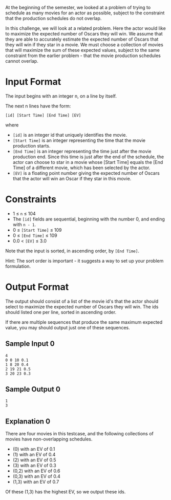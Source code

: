 At the beginning of the semester, we looked at a problem of trying to schedule as many movies for an actor as possible, subject to the constraint that the production schedules do not overlap.

In this challenge, we will look at a related problem. Here the actor would like to maximize the expected number of Oscars they will win. We assume that they are able to accurately estimate the expected number of Oscars that they will win if they star in a movie. We must choose a collection of movies that will maximize the sum of these expected values, subject to the same constraint from the earlier problem - that the movie production schedules cannot overlap.

# Input Format

The input begins with an integer n, on a line by itself.

The next n lines have the form:

`[id] [Start Time] [End Time] [EV]`

where
- `[id]` is an integer id that uniquely identifies the movie.
- `[Start Time]` is an integer representing the time that the movie production starts.
- `[End Time]` is an integer representing the time just after the movie production end. Since this time is just after the end of the schedule, the actor can choose to star in a movie whose [Start Time] equals the [End Time] of a different movie, which has been selected by the actor.
- `[EV]` is a floating point number giving the expected number of Oscars that the actor will win an Oscar if they star in this movie.

# Constraints

- 1 ≤ `n` ≤ 104
- The `[id]` fields are sequential, beginning with the number 0, and ending with `n - 1`.
- 0 ≤ `[Start Time]` ≤ 109
- 0 ≤ `[End Time]` ≤ 109
- 0.0 < `[EV]` ≤ 3.0

Note that the input is sorted, in ascending order, by `[End Time]`.

Hint: The sort order is important - it suggests a way to set up your problem formulation.

# Output Format

The output should consist of a list of the movie id's that the actor should select to maximize the expected number of Oscars they will win. The ids should listed one per line, sorted in ascending order.

If there are multiple sequences that produce the same maximum expected value, you may should output just one of these sequences.

## Sample Input 0
```
4
0 0 10 0.1
1 8 20 0.4
2 19 21 0.5
3 20 23 0.3
```

## Sample Output 0
```
1
3
```

## Explanation 0

There are four movies in this testcase, and the following collections of movies have non-overlapping schedules.

- (0) with an EV of 0.1
- (1) with an EV of 0.4
- (2) with an EV of 0.5
- (3) with an EV of 0.3
- (0,2) with an EV of 0.6
- (0,3) with an EV of 0.4
- (1,3) with an EV of 0.7

Of these (1,3) has the highest EV, so we output these ids.